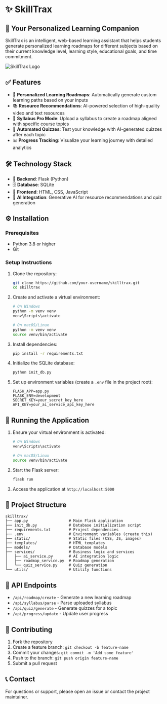 # ✨ SkillTrax

## 🚀 Your Personalized Learning Companion

SkillTrax is an intelligent, web-based learning assistant that helps students generate personalized learning roadmaps for different subjects based on their current knowledge level, learning style, educational goals, and time commitment.

![SkillTrax Logo](static/images/logo.png)

## ✅ Features

- 🧠 **Personalized Learning Roadmaps**: Automatically generate custom learning paths based on your inputs
- 📚 **Resource Recommendations**: AI-powered selection of high-quality video and text resources
- 📝 **Syllabus Pro Mode**: Upload a syllabus to create a roadmap aligned with specific course topics
- 🧩 **Automated Quizzes**: Test your knowledge with AI-generated quizzes after each topic
- 📊 **Progress Tracking**: Visualize your learning journey with detailed analytics

## 🛠️ Technology Stack

- 🐍 **Backend**: Flask (Python)
- 🗄️ **Database**: SQLite
- 🎨 **Frontend**: HTML, CSS, JavaScript
- 🤖 **AI Integration**: Generative AI for resource recommendations and quiz generation

## ⚙️ Installation

### Prerequisites

- Python 3.8 or higher
- Git

### Setup Instructions

1. Clone the repository:
   ```bash
   git clone https://github.com/your-username/skilltrax.git
   cd skilltrax
   ```

2. Create and activate a virtual environment:
   ```bash
   # On Windows
   python -m venv venv
   venv\Scripts\activate

   # On macOS/Linux
   python -m venv venv
   source venv/bin/activate
   ```

3. Install dependencies:
   ```bash
   pip install -r requirements.txt
   ```

4. Initialize the SQLite database:
   ```bash
   python init_db.py
   ```

5. Set up environment variables (create a `.env` file in the project root):
   ```
   FLASK_APP=app.py
   FLASK_ENV=development
   SECRET_KEY=your_secret_key_here
   API_KEY=your_ai_service_api_key_here
   ```

## 🚀 Running the Application

1. Ensure your virtual environment is activated:
   ```bash
   # On Windows
   venv\Scripts\activate

   # On macOS/Linux
   source venv/bin/activate
   ```

2. Start the Flask server:
   ```bash
   flask run
   ```

3. Access the application at `http://localhost:5000`

## 📁 Project Structure

```
skilltrax/
├── app.py                  # Main Flask application
├── init_db.py              # Database initialization script
├── requirements.txt        # Project dependencies
├── .env                    # Environment variables (create this)
├── static/                 # Static files (CSS, JS, images)
├── templates/              # HTML templates
├── models/                 # Database models
├── services/               # Business logic and services
│   ├── ai_service.py       # AI integration logic
│   ├── roadmap_service.py  # Roadmap generation
│   └── quiz_service.py     # Quiz generation
└── utils/                  # Utility functions
```

## 🔌 API Endpoints

- `/api/roadmap/create` - Generate a new learning roadmap
- `/api/syllabus/parse` - Parse uploaded syllabus
- `/api/quiz/generate` - Generate quizzes for a topic
- `/api/progress/update` - Update user progress

## 👥 Contributing

1. Fork the repository
2. Create a feature branch: `git checkout -b feature-name`
3. Commit your changes: `git commit -m 'Add some feature'`
4. Push to the branch: `git push origin feature-name`
5. Submit a pull request

## 📞 Contact

For questions or support, please open an issue or contact the project maintainer.
